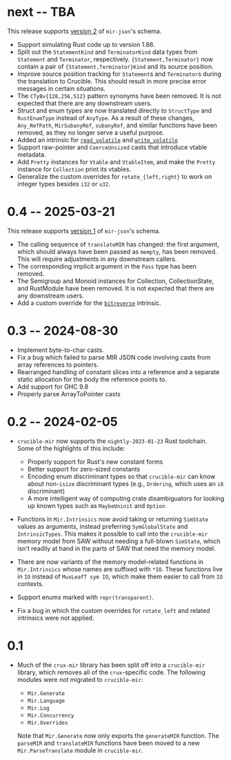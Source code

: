 # next -- TBA

This release supports [version
2](https://github.com/GaloisInc/mir-json/blob/master/SCHEMA_CHANGELOG.md#2) of
`mir-json`'s schema.

* Support simulating Rust code up to version 1.86.
* Split out the `StatementKind` and `TerminatorKind` data types from `Statement`
  and `Terminator`, respectively. `{Statement,Terminator}` now contain a pair
  of `{Statement,Terminator}Kind` and its source position.
* Improve source position tracking for `Statement`s and `Terminator`s during
  the translation to Crucible. This should result in more precise error messages
  in certain situations.
* The `CTyBv{128,256,512}` pattern synonyms have been removed. It is not
  expected that there are any downstream users.
* Struct and enum types are now translated directly to `StructType` and
  `RustEnumType` instead of `AnyType`. As a result of these changes,
  `Any_RefPath`, `MirSubanyRef`, `subanyRef`, and similar functions have been
  removed, as they no longer serve a useful purpose.
* Added an intrinsic for [`read_volatile`](https://doc.rust-lang.org/std/ptr/fn.read_volatile.html)
  and [`write_volatile`](https://doc.rust-lang.org/std/ptr/fn.write_volatile.html)
* Support raw-pointer and `CoerceUnsized` casts that introduce vtable metadata.
* Add `Pretty` instances for `Vtable` and `VtableItem`, and make the `Pretty`
  instance for `Collection` print its vtables.
* Generalize the custom overrides for `rotate_{left,right}` to work on integer
  types besides `i32` or `u32`.

# 0.4 -- 2025-03-21

This release supports [version
1](https://github.com/GaloisInc/mir-json/blob/master/SCHEMA_CHANGELOG.md#1) of
`mir-json`'s schema.

* The calling sequence of ```translateMIR``` has changed: the first argument,
  which should always have been passed as ```mempty```, has been removed.
  This will require adjustments in any downstream callers.
* The corresponding implicit argument in the ```Pass``` type has been removed.
* The Semigroup and Monoid instances for Collection, CollectionState, and
  RustModule have been removed. It is not expected that there are any
  downstream users.
* Add a custom override for the
  [`bitreverse`](https://doc.rust-lang.org/std/intrinsics/fn.bitreverse.html)
  intrinsic.

# 0.3 -- 2024-08-30

* Implement byte-to-char casts.
* Fix a bug which failed to parse MIR JSON code involving casts from array references to pointers.
* Rearranged handling of constant slices into a reference and a separate static allocation for the body the reference points to.
* Add support for GHC 9.8
* Properly parse ArrayToPointer casts

# 0.2 -- 2024-02-05

* `crucible-mir` now supports the `nightly-2023-01-23` Rust toolchain. Some of
  the highlights of this include:

  * Properly support for Rust's new constant forms
  * Better support for zero-sized constants
  * Encoding enum discriminant types so that `crucible-mir` can know about
    non-`isize` discriminant types (e.g., `Ordering`, which uses an `i8`
    discriminant)
  * A more intelligent way of computing crate disambiguators for looking up
    known types such as `MaybeUninit` and `Option`
* Functions in `Mir.Intrinsics` now avoid taking or returning `SimState` values
  as arguments, instead preferring `SymGlobalState` and `IntrinsicTypes`. This
  makes it possible to call into the `crucible-mir` memory model from SAW
  without needing a full-blown `SimState`, which isn't readily at hand in the
  parts of SAW that need the memory model.
* There are now variants of the memory model–related functions in
  `Mir.Intrinsics` whose names are suffixed with `*IO`. These functions live in
  `IO` instead of `MuxLeafT sym IO`, which make them easier to call from `IO`
  contexts.
* Support enums marked with `repr(transparent)`.
* Fix a bug in which the custom overrides for `rotate_left` and related
  intrinsics were not applied.

# 0.1

* Much of the `crux-mir` library has been split off into a `crucible-mir`
  library, which removes all of the `crux`-specific code. The following modules
  were _not_ migrated to `crucible-mir`:

  * `Mir.Generate`
  * `Mir.Language`
  * `Mir.Log`
  * `Mir.Concurrency`
  * `Mir.Overrides`

  Note that `Mir.Generate` now only exports the `generateMIR` function. The
  `parseMIR` and `translateMIR` functions have been moved to a new
  `Mir.ParseTranslate` module in `crucible-mir`.
